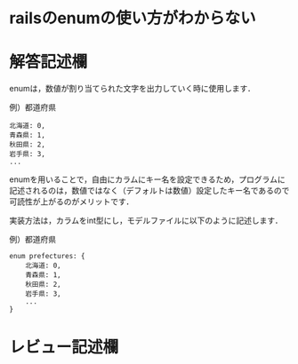 # railsのenumの使い方がわからない
# 解答記述欄

enumは，数値が割り当てられた文字を出力していく時に使用します．

例）都道府県
```
北海道: 0,
青森県: 1,
秋田県: 2,
岩手県: 3,
...
```

enumを用いることで，自由にカラムにキー名を設定できるため，プログラムに記述されるのは，数値ではなく（デフォルトは数値）設定したキー名であるので可読性が上がるのがメリットです．

実装方法は，カラムをint型にし，モデルファイルに以下のように記述します．

例）都道府県
```
enum prefectures: {
    北海道: 0,
    青森県: 1,
    秋田県: 2,
    岩手県: 3,
    ...
}
```

# レビュー記述欄
